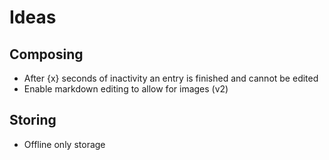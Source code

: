 # Ideas

## Composing
* After {x} seconds of inactivity an entry is finished and cannot be edited
* Enable markdown editing to allow for images (v2)

## Storing
* Offline only storage

